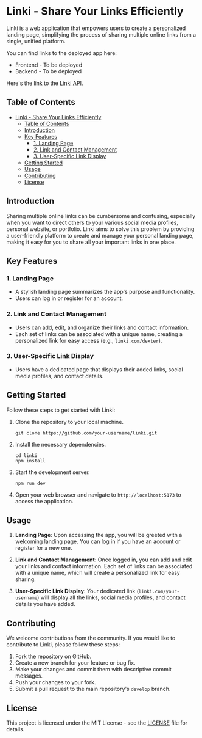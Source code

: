 # Linki - Share Your Links Efficiently

Linki is a web application that empowers users to create a personalized landing page, simplifying the process of sharing multiple online links from a single, unified platform.

You can find links to the deployed app here:
-  Frontend - To be deployed
-  Backend - To be deployed

Here's the link to the [Linki API](https://github.com/dexterbrian/linki-api/).

## Table of Contents
- [Linki - Share Your Links Efficiently](#linki---share-your-links-efficiently)
  - [Table of Contents](#table-of-contents)
  - [Introduction](#introduction)
  - [Key Features](#key-features)
    - [1. Landing Page](#1-landing-page)
    - [2. Link and Contact Management](#2-link-and-contact-management)
    - [3. User-Specific Link Display](#3-user-specific-link-display)
  - [Getting Started](#getting-started)
  - [Usage](#usage)
  - [Contributing](#contributing)
  - [License](#license)

## Introduction

Sharing multiple online links can be cumbersome and confusing, especially when you want to direct others to your various social media profiles, personal website, or portfolio. Linki aims to solve this problem by providing a user-friendly platform to create and manage your personal landing page, making it easy for you to share all your important links in one place.

## Key Features

### 1. Landing Page
- A stylish landing page summarizes the app's purpose and functionality.
- Users can log in or register for an account.

### 2. Link and Contact Management
- Users can add, edit, and organize their links and contact information.
- Each set of links can be associated with a unique name, creating a personalized link for easy access (e.g., `linki.com/dexter`).

### 3. User-Specific Link Display
- Users have a dedicated page that displays their added links, social media profiles, and contact details.

## Getting Started

Follow these steps to get started with Linki:

1. Clone the repository to your local machine.
   ```shell
   git clone https://github.com/your-username/linki.git
   ```

2. Install the necessary dependencies.
   ```shell
   cd linki
   npm install
   ```

3. Start the development server.
   ```shell
   npm run dev
   ```

4. Open your web browser and navigate to `http://localhost:5173` to access the application.

## Usage

1. **Landing Page**: Upon accessing the app, you will be greeted with a welcoming landing page. You can log in if you have an account or register for a new one.

2. **Link and Contact Management**: Once logged in, you can add and edit your links and contact information. Each set of links can be associated with a unique name, which will create a personalized link for easy sharing.

3. **User-Specific Link Display**: Your dedicated link (`linki.com/your-username`) will display all the links, social media profiles, and contact details you have added.

## Contributing

We welcome contributions from the community. If you would like to contribute to Linki, please follow these steps:

1. Fork the repository on GitHub.
2. Create a new branch for your feature or bug fix.
3. Make your changes and commit them with descriptive commit messages.
4. Push your changes to your fork.
5. Submit a pull request to the main repository's `develop` branch.

## License

This project is licensed under the MIT License - see the [LICENSE](LICENSE) file for details.